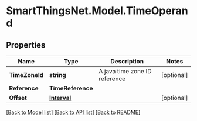 # SmartThingsNet.Model.TimeOperand
## Properties

Name | Type | Description | Notes
------------ | ------------- | ------------- | -------------
**TimeZoneId** | **string** | A java time zone ID reference | [optional] 
**Reference** | **TimeReference** |  | 
**Offset** | [**Interval**](Interval.md) |  | [optional] 

[[Back to Model list]](../README.md#documentation-for-models) [[Back to API list]](../README.md#documentation-for-api-endpoints) [[Back to README]](../README.md)

